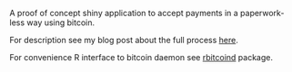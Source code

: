 A proof of concept shiny application to accept payments in a paperwork-less way using bitcoin.  

For description see my blog post about the full process [here](http://jangorecki.github.io/blog/2015-08-04/Accept-payments-in-shiny-app.html).

For convenience R interface to bitcoin daemon see [rbitcoind](https://github.com/jangorecki/rbitcoind) package.
